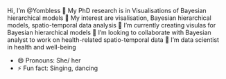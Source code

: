 Hi, I’m @Yombless
👀 My PhD research is in Visualisations of Bayesian hierarchical models
💞️ My interest are visalisation, Bayesian hierarchical models, spatio-temporal data analysis
🌱 I’m currently creating visulas for Bayesian hierarchical models
💞️ I’m looking to collaborate with Bayesian analyst to work on health-related spatio-temporal data
👀 I’m data scientist in health and well-being
- 😄 Pronouns: She/ her
- ⚡ Fun fact: Singing, dancing

<!---
Oluwayomi-Olaitan/Oluwayomi-Olaitan is a ✨ special ✨ repository because its `README.md` (this file) appears on your GitHub profile.
You can click the Preview link to take a look at your changes.
--->
